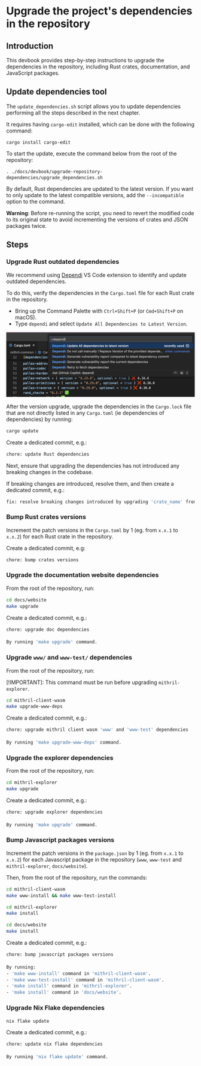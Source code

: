 # Upgrade the project's dependencies in the repository

## Introduction

This devbook provides step-by-step instructions to upgrade the dependencies in the repository, including Rust crates, documentation, and JavaScript packages.

## Update dependencies tool

The `update_dependencies.sh` script allows you to update dependencies performing all the steps described in the next chapter.

It requires having `cargo-edit` installed, which can be done with the following command:

```
cargo install cargo-edit
```

To start the update, execute the command below from the root of the repository:

```
. ./docs/devbook/upgrade-repository-dependencies/upgrade_dependencies.sh
```

By default, Rust dependencies are updated to the latest version. If you want to only update to the latest compatible versions, add the `--incompatible` option to the command.

**Warning**: Before re-running the script, you need to revert the modified code to its original state to avoid incrementing the versions of crates and JSON packages twice.

## Steps

### Upgrade Rust outdated dependencies

We recommend using [Dependi](https://dependi.io/) VS Code extension to identify and update outdated dependencies.

To do this, verify the dependencies in the `Cargo.toml` file for each Rust crate in the repository.

- Bring up the Command Palette with `Ctrl+Shift+P` (or `Cmd+Shift+P` on macOS).
- Type `dependi` and select `Update All Dependencies to Latest Version`.

![Run dependi](./img/run-dependi.png)

After the version upgrade, upgrade the dependencies in the `Cargo.lock` file that are not directly listed in any `Cargo.toml` (ie dependencies of dependencies) by running:

```bash
cargo update
```

Create a dedicated commit, e.g.:

```bash
chore: update Rust dependencies
```

Next, ensure that upgrading the dependencies has not introduced any breaking changes in the codebase.

If breaking changes are introduced, resolve them, and then create a dedicated commit, e.g.:

```bash
fix: resolve breaking changes introduced by upgrading 'crate_name' from 'x.0.99' to 'x.1.0'
```

### Bump Rust crates versions

Increment the patch versions in the `Cargo.toml` by 1 (eg. from `x.x.1` to `x.x.2`) for each Rust crate in the repository.

Create a dedicated commit, e.g:

```bash
chore: bump crates versions
```

### Upgrade the documentation website dependencies

From the root of the repository, run:

```bash
cd docs/website
make upgrade
```

Create a dedicated commit, e.g.:

```bash
chore: upgrade doc dependencies

By running 'make upgrade' command.
```

### Upgrade `www/` and `www-test/` dependencies

From the root of the repository, run:

[!IMPORTANT]: This command must be run before upgrading `mithril-explorer`.

```bash
cd mithril-client-wasm
make upgrade-www-deps
```

Create a dedicated commit, e.g.:

```bash
chore: upgrade mithril client wasm 'www' and 'www-test' dependencies

By running 'make upgrade-www-deps' command.
```

### Upgrade the explorer dependencies

From the root of the repository, run:

```bash
cd mithril-explorer
make upgrade
```

Create a dedicated commit, e.g.:

```bash
chore: upgrade explorer dependencies

By running 'make upgrade' command.
```

### Bump Javascript packages versions

Increment the patch versions in the `package.json` by 1 (eg. from `x.x.1` to `x.x.2`) for each Javascript package in the repository (`www`, `www-test` and `mithril-explorer`, `docs/website`).

Then, from the root of the repository, run the commands:

```bash
cd mithril-client-wasm
make www-install && make www-test-install
```

```bash
cd mithril-explorer
make install
```

```bash
cd docs/website
make install
```

Create a dedicated commit, e.g.:

```bash
chore: bump javascript packages versions

By running:
- 'make www-install' command in 'mithril-client-wasm'.
- 'make www-test-install' command in 'mithril-client-wasm'.
- 'make install' command in 'mithril-explorer'.
- 'make install' command in 'docs/website'.
```

### Upgrade Nix Flake dependencies

```bash
nix flake update
```

Create a dedicated commit, e.g.:

```bash
chore: update nix flake dependencies

By running 'nix flake update' command.
```
